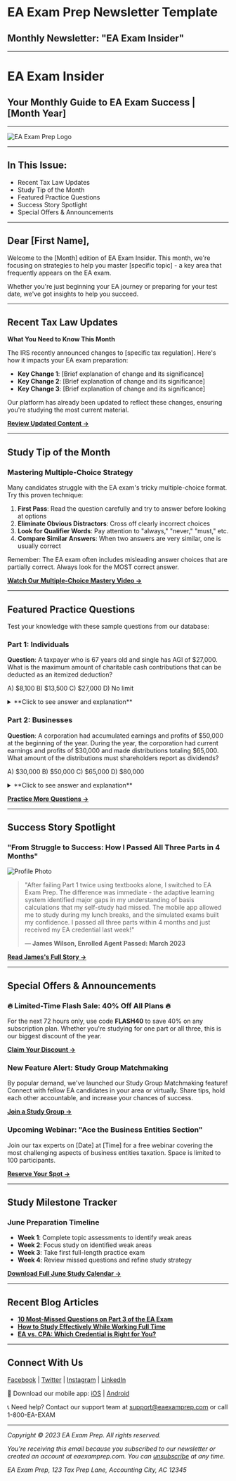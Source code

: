 # EA Exam Prep Newsletter Template

## Monthly Newsletter: "EA Exam Insider"

---

# EA Exam Insider
## Your Monthly Guide to EA Exam Success | [Month Year]

---

![EA Exam Prep Logo](https://via.placeholder.com/600x150?text=EA+Exam+Prep+Logo)

---

## In This Issue:
- Recent Tax Law Updates
- Study Tip of the Month
- Featured Practice Questions
- Success Story Spotlight
- Special Offers & Announcements

---

## Dear [First Name],

Welcome to the [Month] edition of EA Exam Insider. This month, we're focusing on strategies to help you master [specific topic] - a key area that frequently appears on the EA exam.

Whether you're just beginning your EA journey or preparing for your test date, we've got insights to help you succeed.

---

## Recent Tax Law Updates

**What You Need to Know This Month**

The IRS recently announced changes to [specific tax regulation]. Here's how it impacts your EA exam preparation:

* **Key Change 1**: [Brief explanation of change and its significance]
* **Key Change 2**: [Brief explanation of change and its significance]
* **Key Change 3**: [Brief explanation of change and its significance]

Our platform has already been updated to reflect these changes, ensuring you're studying the most current material.

[**Review Updated Content →**](https://www.eaexamprep.com/updates)

---

## Study Tip of the Month

### Mastering Multiple-Choice Strategy

Many candidates struggle with the EA exam's tricky multiple-choice format. Try this proven technique:

1. **First Pass**: Read the question carefully and try to answer before looking at options
2. **Eliminate Obvious Distractors**: Cross off clearly incorrect choices
3. **Look for Qualifier Words**: Pay attention to "always," "never," "must," etc.
4. **Compare Similar Answers**: When two answers are very similar, one is usually correct

Remember: The EA exam often includes misleading answer choices that are partially correct. Always look for the MOST correct answer.

[**Watch Our Multiple-Choice Mastery Video →**](https://www.eaexamprep.com/tips)

---

## Featured Practice Questions

Test your knowledge with these sample questions from our database:

### Part 1: Individuals

**Question**: A taxpayer who is 67 years old and single has AGI of $27,000. What is the maximum amount of charitable cash contributions that can be deducted as an itemized deduction?

A) $8,100
B) $13,500
C) $27,000
D) No limit

<details>
<summary>**Click to see answer and explanation**</summary>
The correct answer is C) $27,000. 

For tax years 2021 through 2023, the limit for cash contributions to qualifying charities is 100% of AGI. This was a temporary increase from the usual 60% limit due to the CARES Act and subsequent extensions. For taxpayers over 65, there are no additional restrictions on this limit.
</details>

### Part 2: Businesses

**Question**: A corporation had accumulated earnings and profits of $50,000 at the beginning of the year. During the year, the corporation had current earnings and profits of $30,000 and made distributions totaling $65,000. What amount of the distributions must shareholders report as dividends?

A) $30,000
B) $50,000
C) $65,000
D) $80,000

<details>
<summary>**Click to see answer and explanation**</summary>
The correct answer is C) $65,000.

Distributions are considered dividends to the extent of the corporation's current and accumulated earnings and profits. In this case, the corporation has current E&P of $30,000 plus accumulated E&P of $50,000, for a total of $80,000. Since the distributions ($65,000) do not exceed this amount, the entire distribution is treated as a dividend.
</details>

[**Practice More Questions →**](https://www.eaexamprep.com/practice)

---

## Success Story Spotlight

### "From Struggle to Success: How I Passed All Three Parts in 4 Months"

![Profile Photo](https://via.placeholder.com/100x100?text=Photo)

> "After failing Part 1 twice using textbooks alone, I switched to EA Exam Prep. The difference was immediate - the adaptive learning system identified major gaps in my understanding of basis calculations that my self-study had missed. The mobile app allowed me to study during my lunch breaks, and the simulated exams built my confidence. I passed all three parts within 4 months and just received my EA credential last week!"
> 
> **— James Wilson, Enrolled Agent**
> **Passed: March 2023**

[**Read James's Full Story →**](https://www.eaexamprep.com/success-stories)

---

## Special Offers & Announcements

### 🔥 Limited-Time Flash Sale: 40% Off All Plans 🔥

For the next 72 hours only, use code **FLASH40** to save 40% on any subscription plan. Whether you're studying for one part or all three, this is our biggest discount of the year.

[**Claim Your Discount →**](https://www.eaexamprep.com/pricing)

### New Feature Alert: Study Group Matchmaking

By popular demand, we've launched our Study Group Matchmaking feature! Connect with fellow EA candidates in your area or virtually. Share tips, hold each other accountable, and increase your chances of success.

[**Join a Study Group →**](https://www.eaexamprep.com/study-groups)

### Upcoming Webinar: "Ace the Business Entities Section"

Join our tax experts on [Date] at [Time] for a free webinar covering the most challenging aspects of business entities taxation. Space is limited to 100 participants.

[**Reserve Your Spot →**](https://www.eaexamprep.com/webinars)

---

## Study Milestone Tracker

### June Preparation Timeline

- **Week 1**: Complete topic assessments to identify weak areas
- **Week 2**: Focus study on identified weak areas
- **Week 3**: Take first full-length practice exam
- **Week 4**: Review missed questions and refine study strategy

[**Download Full June Study Calendar →**](https://www.eaexamprep.com/calendar)

---

## Recent Blog Articles

- [**10 Most-Missed Questions on Part 3 of the EA Exam**](https://www.eaexamprep.com/blog/most-missed-questions-part3)
- [**How to Study Effectively While Working Full Time**](https://www.eaexamprep.com/blog/study-while-working)
- [**EA vs. CPA: Which Credential is Right for You?**](https://www.eaexamprep.com/blog/ea-vs-cpa)

---

## Connect With Us

[Facebook](https://facebook.com/) | [Twitter](https://twitter.com/) | [Instagram](https://instagram.com/) | [LinkedIn](https://linkedin.com/)

📱 Download our mobile app: [iOS](https://apps.apple.com/) | [Android](https://play.google.com/)

📞 Need help? Contact our support team at support@eaexamprep.com or call 1-800-EA-EXAM

---

*Copyright © 2023 EA Exam Prep. All rights reserved.*

*You're receiving this email because you subscribed to our newsletter or created an account at eaexamprep.com. You can [unsubscribe](https://www.eaexamprep.com/unsubscribe) at any time.*

*EA Exam Prep, 123 Tax Prep Lane, Accounting City, AC 12345* 